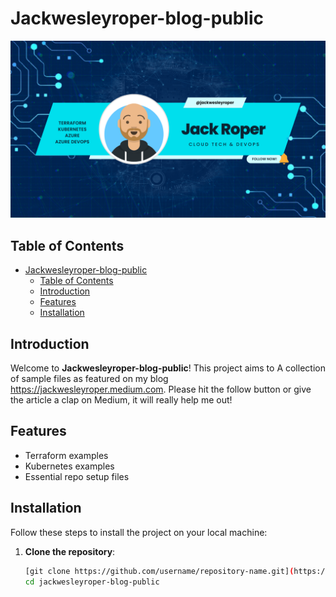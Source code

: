 # Jackwesleyroper-blog-public

![Project Logo](Jack_Roper.png)

## Table of Contents
- [Jackwesleyroper-blog-public](#jackwesleyroper-blog-public)
  - [Table of Contents](#table-of-contents)
  - [Introduction](#introduction)
  - [Features](#features)
  - [Installation](#installation)

## Introduction
Welcome to **Jackwesleyroper-blog-public**! This project aims to A collection of sample files as featured on my blog https://jackwesleyroper.medium.com. Please hit the follow button or give the article a clap on Medium, it will really help me out! 

## Features
- Terraform examples
- Kubernetes examples
- Essential repo setup files

## Installation
Follow these steps to install the project on your local machine:

1. **Clone the repository**:
   ```sh
   [git clone https://github.com/username/repository-name.git](https://github.com/jackwesleyroper/jackwesleyroper-blog-public.git)
   cd jackwesleyroper-blog-public